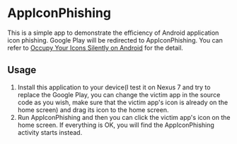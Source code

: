 AppIconPhishing
======================

This is a simple app to demonstrate the efficiency of Android application icon phishing. 
Google Play will be redirected to AppIconPhishing.
You can refer to [Occupy Your Icons Silently on Android](http://www.fireeye.com/blog/uncategorized/2014/04/occupy_your_icons_silently_on_android.html) for the detail.

Usage
-----------------------
1. Install this application to your device(I test it on Nexus 7 and try to replace the Google Play, 
you can change the victim app in the source code as you wish, make sure that the victim app's 
icon is already on the home screen) and drag its icon to the home screen. 
2. Run AppIconPhishing and then you can click the victim app's icon on the home screen.
If everything is OK, you will find the AppIconPhishing activity starts instead.

